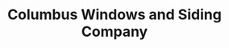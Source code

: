 ---
title: "Columbus Windows and Siding Company"
url: /columbus/columbus-windows-and-siding-company/
shop: Allgemein
---